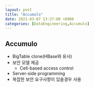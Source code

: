 ```yaml
---
layout: post
title: "Accumulo"
date: 2021-03-07 13:37:00 +0900
categories: [DataEngineering,Accumulo]
---
```


## Accumulo

- BigTable clone(HBase와 유사)
- 보안 모델 제공
    - Cell-based access control
- Server-side programming
- 복잡한 보안 요구사항이 있을경우 사용
